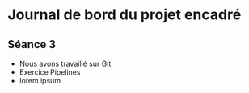 # Journal de bord du projet encadré 
## Séance 3 
- Nous avons travaillé sur Git
- Exercice Pipelines
- lorem ipsum
